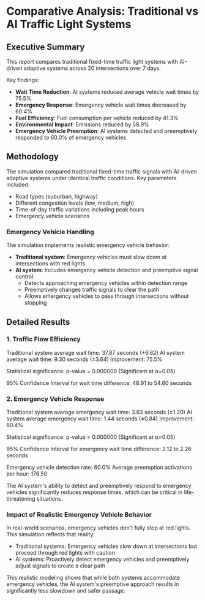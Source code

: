 # Comparative Analysis: Traditional vs AI Traffic Light Systems

## Executive Summary

This report compares traditional fixed-time traffic light systems with AI-driven adaptive systems across 20 intersections over 7 days.

Key findings:
- **Wait Time Reduction**: AI systems reduced average vehicle wait times by 75.5%
- **Emergency Response**: Emergency vehicle wait times decreased by 60.4%
- **Fuel Efficiency**: Fuel consumption per vehicle reduced by 41.3%
- **Environmental Impact**: Emissions reduced by 58.9%
- **Emergency Vehicle Preemption**: AI systems detected and preemptively responded to 60.0% of emergency vehicles

## Methodology

The simulation compared traditional fixed-time traffic signals with AI-driven adaptive systems under identical traffic conditions.
Key parameters included:
- Road types (suburban, highway)
- Different congestion levels (low, medium, high)
- Time-of-day traffic variations including peak hours
- Emergency vehicle scenarios

### Emergency Vehicle Handling
The simulation implements realistic emergency vehicle behavior:
- **Traditional system**: Emergency vehicles must slow down at intersections with red lights
- **AI system**: Includes emergency vehicle detection and preemptive signal control
  - Detects approaching emergency vehicles within detection range
  - Preemptively changes traffic signals to clear the path
  - Allows emergency vehicles to pass through intersections without stopping

## Detailed Results

### 1. Traffic Flow Efficiency

Traditional system average wait time: 37.87 seconds (±6.62)
AI system average wait time: 9.30 seconds (±3.64)
Improvement: 75.5%

Statistical significance: p-value = 0.000000 (Significant at α=0.05)

95% Confidence Interval for wait time difference: 48.91 to 54.60 seconds

### 2. Emergency Vehicle Response

Traditional system average emergency wait time: 3.63 seconds (±1.20)
AI system average emergency wait time: 1.44 seconds (±0.84)
Improvement: 60.4%

Statistical significance: p-value = 0.000000 (Significant at α=0.05)

95% Confidence Interval for emergency wait time difference: 2.12 to 2.26 seconds

Emergency vehicle detection rate: 60.0%
Average preemption activations per hour: 176.50

The AI system's ability to detect and preemptively respond to emergency vehicles significantly reduces response times, which can be critical in life-threatening situations.

### Impact of Realistic Emergency Vehicle Behavior

In real-world scenarios, emergency vehicles don't fully stop at red lights. This simulation reflects that reality:
- Traditional systems: Emergency vehicles slow down at intersections but proceed through red lights with caution
- AI systems: Proactively detect emergency vehicles and preemptively adjust signals to create a clear path

This realistic modeling shows that while both systems accommodate emergency vehicles, the AI system's preemptive approach results in significantly less slowdown and safer passage.
